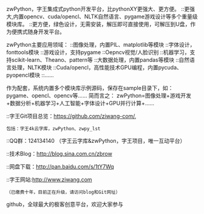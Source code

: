 
zwPython，字王集成式python开发平台，比pythonXY更强大、更方便。
::更强大,内置opencv、cuda/opencl、NLTK自然语言、pygame游戏设计等多个重量级模块库。
::更方便，绿色设计，无需安装，解压即可直接使用，可解压到U盘，作为便携式随身开发平台。

zwPython主要应用领域：
::图像处理，内置PIL、matplotlib等模块
::字体设计，fonttools模块
::游戏设计，支持pygame
::Oepncv视觉/人脸识别
::机器学习，支持scikit-learn、Theano、pattern等
::大数据处理，内置pandas等模块
::自然语言处理，NLTK模块
::Cuda/opencl，高性能技术GPU编程，内置pycuda、pyopencl模块
::……

作为配套，系统内置多个模块库示例源码，保存在sample目录下，如：pygame、opencl、opencv等......
简而言之：
zwPython=图像处理+游戏开发+数据分析+机器学习+人工智能+字体设计+GPU并行计算+......


::字王Git项目总览：https://github.com/ziwang-com/,

    包括：字王4k云字库，zwPython、zwpy_lst
    
::QQ群：124134140 （字王云字库&zwPython，字王项目，唯一互动平台）

::技术Blog：http://blog.sina.com.cn/zbrow

::网盘下载：http://pan.baidu.com/s/1tY7Wq 

::字王网站:http://www.ziwang.com  

    （已缴费十年，目前正在升级，请访问blog和Git网址）

github，全球最大的极客创意平台，欢迎大家参与
